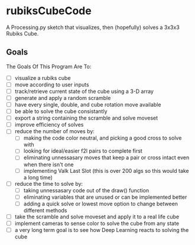 # rubiksCubeCode

A Processing.py sketch that visualizes, then (hopefully) solves a 3x3x3 Rubiks Cube.

## Goals

The Goals Of This Program Are To:

- [ ] visualize a rubiks cube
- [ ] move according to user inputs
- [ ] track/retrieve current state of the cube using a 3-D array
- [ ] generate and apply a random scramble
- [ ] have every single, double, and cube rotation move available 
- [ ] be able to solve the cube consistantly
- [ ] export a string containing the scramble and solve moveset
- [ ] improve efficiency of solves
- [ ] reduce the number of moves by:
    - [ ] making the code color neutral, and picking a good cross to solve with
    - [ ] looking for ideal/easier f2l pairs to complete first
    - [ ] eliminating unnessasary moves that keep a pair or cross intact even when there isn't one
    - [ ] implementing Valk Last Slot (this is over 200 algs so this would take a long time)
- [ ] reduce the time to solve by:
    - [ ] taking unnessasary code out of the draw() function
    - [ ] eliminating variables that are unused or can be implemented better
    - [ ] adding a quick solve or lowest move option to change between different methods
- [ ] take the scramble and solve moveset and apply it to a real life cube
- [ ] implement cameras to sense color to solve the cube from any state
- [ ] a very long term goal is to see how Deep Learning reacts to solving the cube
